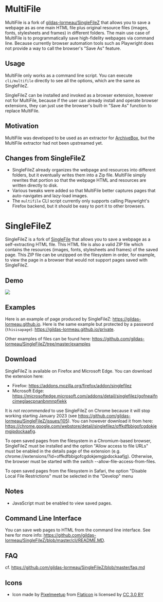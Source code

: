 # MultiFile

MultiFile is a fork of [gildas-lormeau/SingleFileZ](https://github.com/gildas-lormeau/SingleFileZ) that allows you to save a webpage as as one main HTML file plus original resource files (images, fonts, stylesheets and frames) in different folders. The main use case of MultiFile is to programmatically save high-fidelity webpages via command line. Because currently browser automation tools such as Playwright does not provide a way to call the browser's "Save As" feature.

## Usage

MultiFile only works as a command line script. You can execute `cli/multifile` directly to see all the options, which are the same as SingleFileZ.

SingleFileZ can be installed and invoked as a browser extension, however not for MultiFile, because if the user can already install and operate browser extensions, they can just use the browser's built-in "Save As" function to replace MultiFile.

## Motivation

MultiFile was developed to be used as an extractor for [ArchiveBox](https://github.com/pellaeon/ArchiveBox/), but the MultiFile extractor had not been upstreamed yet.

## Changes from SingleFileZ

- SingleFileZ already organizes the webpage and resources into different folders, but it eventually writes them into a Zip file. MultiFile simply rewrites that portion so that the webpage HTML and resources are written directly to disk.
- Various tweaks were added so that MultiFile better captures pages that auto-navigates and lazy-load images.
- The `multifile` CLI script currently only supports calling Playwright's Firefox backend, but it should be easy to port it to other browsers.

# SingleFileZ
SingleFileZ is a fork of [SingleFile](https://github.com/gildas-lormeau/SingleFile) that allows you to save a webpage as a self-extracting HTML file. This HTML file is also a valid ZIP file which contains the resources (images, fonts, stylesheets and frames) of the saved page. This ZIP file can be unzipped on the filesystem in order, for example, to view the page in a browser that would not support pages saved with SingleFileZ.

## Demo
![](https://github.com/gildas-lormeau/SingleFile-Demos/blob/master/demo-sfz.gif)

## Examples
Here is an example of page produced by SingleFileZ: https://gildas-lormeau.github.io. Here is the same example but protected by a password (`thisisapage`): https://gildas-lormeau.github.io/private.

Other examples of files can be found here: https://github.com/gildas-lormeau/SingleFileZ/tree/master/examples

## Download
SingleFileZ is available on Firefox and Microsoft Edge. You can download the extension here:
 - Firefox: https://addons.mozilla.org/firefox/addon/singlefilez
 - Microsoft Edge: https://microsoftedge.microsoft.com/addons/detail/singlefilez/gofneaifncimeglaecpnanbnmnpfjekk

It is *not recommended* to use SingleFileZ on Chrome because it will stop working starting January 2023 (see https://github.com/gildas-lormeau/SingleFileZ/issues/105). You can however download it from here: https://chrome.google.com/webstore/detail/singlefilez/offkdfbbigofcgdokjemgjpdockaafjg.


To open saved pages from the filesystem in a Chromium-based browser, SingleFileZ must be installed and the option "Allow access to file URLs" must be enabled in the details page of the extension (e.g. chrome://extensions/?id=offkdfbbigofcgdokjemgjpdockaafjg). Otherwise, the browser must be started with the switch --allow-file-access-from-files.

To open saved pages from the filesystem in Safari, the option "Disable Local File Restrictions" must be selected in the "Develop" menu

## Notes
 - JavaScript must be enabled to view saved pages.

## Command Line Interface
You can save web pages to HTML from the command line interface. See here for more info: https://github.com/gildas-lormeau/SingleFileZ/blob/master/cli/README.MD.

## FAQ
cf. https://github.com/gildas-lormeau/SingleFileZ/blob/master/faq.md

## Icons
 - Icon made by [Pixelmeetup](https://www.flaticon.com/authors/pixelmeetup) from [Flaticon](www.flaticon.com) is licensed by [CC 3.0 BY](http://creativecommons.org/licenses/by/3.0/)
